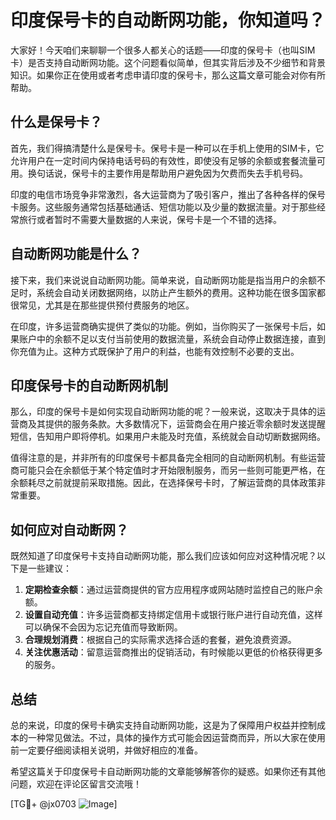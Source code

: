 # 印度保号卡的自动断网功能，你知道吗？

大家好！今天咱们来聊聊一个很多人都关心的话题——印度的保号卡（也叫SIM卡）是否支持自动断网功能。这个问题看似简单，但其实背后涉及不少细节和背景知识。如果你正在使用或者考虑申请印度的保号卡，那么这篇文章可能会对你有所帮助。

## 什么是保号卡？

首先，我们得搞清楚什么是保号卡。保号卡是一种可以在手机上使用的SIM卡，它允许用户在一定时间内保持电话号码的有效性，即使没有足够的余额或套餐流量可用。换句话说，保号卡的主要作用是帮助用户避免因为欠费而失去手机号码。

印度的电信市场竞争非常激烈，各大运营商为了吸引客户，推出了各种各样的保号卡服务。这些服务通常包括基础通话、短信功能以及少量的数据流量。对于那些经常旅行或者暂时不需要大量数据的人来说，保号卡是一个不错的选择。

## 自动断网功能是什么？

接下来，我们来说说自动断网功能。简单来说，自动断网功能是指当用户的余额不足时，系统会自动关闭数据网络，以防止产生额外的费用。这种功能在很多国家都很常见，尤其是在那些提供预付费服务的地区。

在印度，许多运营商确实提供了类似的功能。例如，当你购买了一张保号卡后，如果账户中的余额不足以支付当前使用的数据流量，系统会自动停止数据连接，直到你充值为止。这种方式既保护了用户的利益，也能有效控制不必要的支出。

## 印度保号卡的自动断网机制

那么，印度的保号卡是如何实现自动断网功能的呢？一般来说，这取决于具体的运营商及其提供的服务条款。大多数情况下，运营商会在用户接近零余额时发送提醒短信，告知用户即将停机。如果用户未能及时充值，系统就会自动切断数据网络。

值得注意的是，并非所有的印度保号卡都具备完全相同的自动断网机制。有些运营商可能只会在余额低于某个特定值时才开始限制服务，而另一些则可能更严格，在余额耗尽之前就提前采取措施。因此，在选择保号卡时，了解运营商的具体政策非常重要。

## 如何应对自动断网？

既然知道了印度保号卡支持自动断网功能，那么我们应该如何应对这种情况呢？以下是一些建议：

1. **定期检查余额**：通过运营商提供的官方应用程序或网站随时监控自己的账户余额。
2. **设置自动充值**：许多运营商都支持绑定信用卡或银行账户进行自动充值，这样可以确保不会因为忘记充值而导致断网。
3. **合理规划消费**：根据自己的实际需求选择合适的套餐，避免浪费资源。
4. **关注优惠活动**：留意运营商推出的促销活动，有时候能以更低的价格获得更多的服务。

## 总结

总的来说，印度的保号卡确实支持自动断网功能，这是为了保障用户权益并控制成本的一种常见做法。不过，具体的操作方式可能会因运营商而异，所以大家在使用前一定要仔细阅读相关说明，并做好相应的准备。

希望这篇关于印度保号卡自动断网功能的文章能够解答你的疑惑。如果你还有其他问题，欢迎在评论区留言交流哦！

[TG💪+ @jx0703 ![Image](https://github.com/user-attachments/assets/dbca1d08-cadb-493c-b0ec-ad6f7a83f270)]